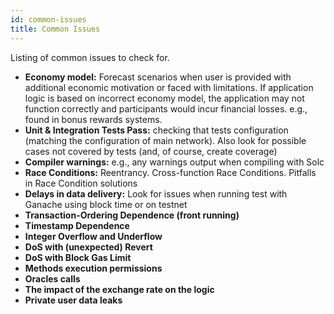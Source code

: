 ```yaml
---
id: common-issues
title: Common Issues
---
```


Listing of common issues to check for.

- **Economy model:** Forecast scenarios when user is provided with additional economic motivation or faced with limitations. If application logic is based on incorrect economy model, the application may not function correctly and participants would incur financial losses. e.g., found in bonus rewards systems.
- **Unit & Integration Tests Pass:** checking that tests configuration (matching the configuration of main network). Also look for possible cases not covered by tests (and, of course, create coverage)
- **Compiler warnings:** e.g., any warnings output when compiling with Solc
- **Race Conditions:** Reentrancy. Cross-function Race Conditions. Pitfalls in Race Condition solutions
- **Delays in data delivery:** Look for issues when running test with Ganache using block time or on testnet
- **Transaction-Ordering Dependence (front running)**
- **Timestamp Dependence**
- **Integer Overflow and Underflow**
- **DoS with (unexpected) Revert**
- **DoS with Block Gas Limit**
- **Methods execution permissions**
- **Oracles calls**
- **The impact of the exchange rate on the logic**
- **Private user data leaks**
